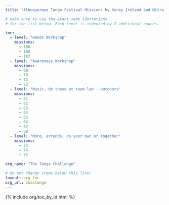 ```yaml
---
title: "Albuquerque Tango Festival Missions by Korey Ireland and Mitra Martin"

# make sure to use the exact same identations
# for the list below. Each level is indented by 2 additional spaces.

toc:
  - level: "Hands Workshop"    
    missions:           
      - 186              
      - 188              
      - 187               
  - level: "Awareness Workshop"
    missions:
      - 60
      - 70
      - 71
      - 72
  - level: "Music, do these at team lab - outdoors"
    missions:
      - 61
      - 62
      - 63
      - 64
      - 65
      - 66
      - 67
      - 68
  - level: "More, errands, on your own or together"
    missions:
      - 73
      - 74
      - 75

org_name: "The Tango Challenge"

# do not change items below this line!
layout: org-toc
org_url: challenge
---
```


{% include org/toc_by_id.html %}

